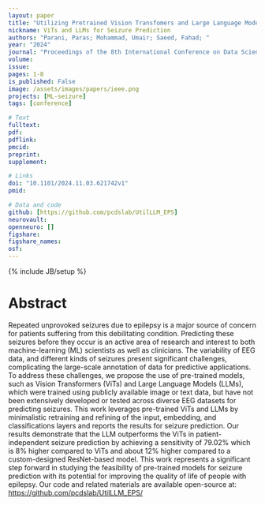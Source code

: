 ```yaml
---
layout: paper
title: "Utilizing Pretrained Vision Transfomers and Large Language Models for Epileptic Seizure Prediction"
nickname: ViTs and LLMs for Seizure Prediction
authors: "Parani, Paras; Mohammad, Umair; Saeed, Fahad; "
year: "2024"
journal: "Proceedings of the 8th International Conference on Data Science and Machine Learning (CDMA 2024)"
volume: 
issue:
pages: 1-8
is_published: False
image: /assets/images/papers/ieee.png
projects: [ML-seizure]
tags: [conference]

# Text
fulltext:
pdf:
pdflink:
pmcid:
preprint: 
supplement:

# Links
doi: "10.1101/2024.11.03.621742v1"
pmid:

# Data and code
github: [https://github.com/pcdslab/UtilLLM_EPS]
neurovault:
openneuro: []
figshare:
figshare_names:
osf:
---
```

{% include JB/setup %}

# Abstract

Repeated unprovoked seizures due to epilepsy is a major source of concern for patients suffering from this debilitating condition. Predicting these seizures before they occur is an active area of research and interest to both machine-learning (ML) scientists as well as clinicians. The variability of EEG data, and different kinds of seizures present significant challenges, complicating the large-scale annotation of data for predictive applications. To address these challenges, we propose the use of pre-trained models, such as Vision Transformers (ViTs) and Large Language Models (LLMs), which were  trained using publicly available image or text data, but have not been extensively developed or tested across diverse EEG datasets for predicting seizures. This work leverages pre-trained ViTs and LLMs by minimalistic retraining and refining of the input, embedding, and classifications layers and reports the results for seizure prediction. Our results demonstrate that the LLM outperforms the ViTs in patient-independent seizure prediction by achieving a sensitivity of 79.02\% which is 8\% higher compared to ViTs and about 12\% higher compared to a custom-designed ResNet-based model. This work represents a significant step forward in studying the feasibility of pre-trained models for seizure prediction with its potential for improving the quality of life of people with epilepsy. Our code and related materials are available open-source at: https://github.com/pcdslab/UtilLLM_EPS/